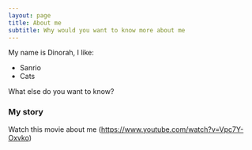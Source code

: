 ```yaml
---
layout: page
title: About me
subtitle: Why would you want to know more about me
---
```


My name is Dinorah, I like:

- Sanrio
- Cats

What else do you want to know?

### My story

Watch this movie about me (https://www.youtube.com/watch?v=Vpc7Y-Oxvko)
